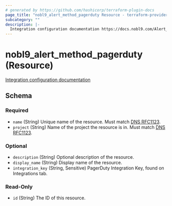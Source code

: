 ```yaml
---
# generated by https://github.com/hashicorp/terraform-plugin-docs
page_title: "nobl9_alert_method_pagerduty Resource - terraform-provider-nobl9"
subcategory: ""
description: |-
  Integration configuration documentation https://docs.nobl9.com/Alert_Methods/pagerduty
---
```


# nobl9_alert_method_pagerduty (Resource)

[Integration configuration documentation](https://docs.nobl9.com/Alert_Methods/pagerduty)



<!-- schema generated by tfplugindocs -->
## Schema

### Required

- `name` (String) Unique name of the resource. Must match [DNS RFC1123](https://kubernetes.io/docs/concepts/overview/working-with-objects/names/#names).
- `project` (String) Name of the project the resource is in. Must match [DNS RFC1123](https://kubernetes.io/docs/concepts/overview/working-with-objects/names/#names).

### Optional

- `description` (String) Optional description of the resource.
- `display_name` (String) Display name of the resource.
- `integration_key` (String, Sensitive) PagerDuty Integration Key, found on Integrations tab.

### Read-Only

- `id` (String) The ID of this resource.


